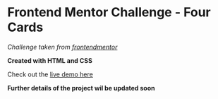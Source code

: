 # Frontend Mentor Challenge - Four Cards

_Challenge taken from [frontendmentor](https://www.frontendmentor.io/)_

**Created with HTML and CSS**

Check out the [live demo here](https://fourcard-fm.netlify.app/)

**Further details of the project wil be updated soon**
